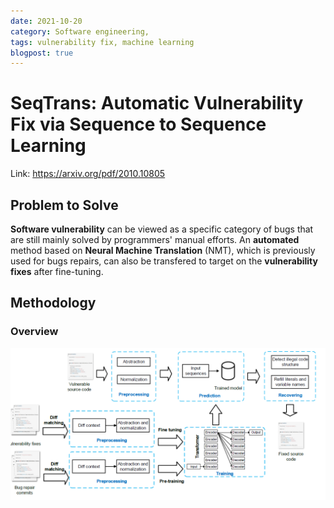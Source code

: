 ```yaml
---
date: 2021-10-20
category: Software engineering,
tags: vulnerability fix, machine learning
blogpost: true
---
```


# SeqTrans: Automatic Vulnerability Fix via Sequence to Sequence Learning

Link: https://arxiv.org/pdf/2010.10805

## Problem to Solve

**Software vulnerability** can be viewed as a specific category of bugs that are still mainly solved by programmers' manual efforts. An **automated** method based on **Neural Machine Translation** (NMT), which is previously used for bugs repairs, can also be transfered to target on the **vulnerability fixes** after fine-tuning.

## Methodology

### Overview

![](/images/chi2020seqtrans/overview.png)